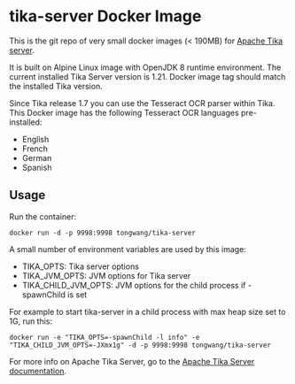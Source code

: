 # tika-server Docker Image

This is the git repo of very small docker images (< 190MB) for [Apache Tika server](https://tika.apache.org). 

It is built on Alpine Linux image with OpenJDK 8 runtime environment. The current installed Tika Server version is 1.21. Docker image tag should match the installed Tika version.

Since Tika release 1.7 you can use the Tesseract OCR parser within Tika. This Docker image has the following Tesseract OCR languages pre-installed:

* English
* French
* German
* Spanish

## Usage

Run the container:

    docker run -d -p 9998:9998 tongwang/tika-server

A small number of environment variables are used by this image:

* TIKA_OPTS: Tika server options
* TIKA_JVM_OPTS: JVM options for Tika server
* TIKA_CHILD_JVM_OPTS: JVM options for the child process if -spawnChild is set

For example to start tika-server in a child process with max heap size set to 1G, run this:

    docker run -e "TIKA_OPTS=-spawnChild -l info" -e "TIKA_CHILD_JVM_OPTS=-JXmx1g" -d -p 9998:9998 tongwang/tika-server


For more info on Apache Tika Server, go to the [Apache Tika Server documentation](http://wiki.apache.org/tika/TikaJAXRS).
